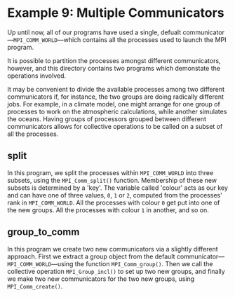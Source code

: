 Example 9: Multiple Communicators
=================================

Up until now, all of our programs have used a single, defualt
communicator—`MPI_COMM_WORLD`—which contains all the processes
used to launch the MPI program.

It is possible to partition the processes amongst different
communicators, however, and this directory contains two
programs which demonstate the operations involved.

It may be convenient to divide the available processes among
two different communicators if, for instance, the two groups
are doing radically different jobs.  For example, in a climate
model, one might arrange for one group of processes to work on
the atmospheric calculations, while another simulates the
oceans.  Having groups of processors grouped between different
communicators allows for collective operations to be called on
a subset of all the processes.

split
-----

In this program, we split the processes within `MPI_COMM_WORLD`
into three subsets, using the `MPI_Comm_split()` function.
Membership of these new subsets is determined by a 'key'.
The variable called 'colour' acts as our key and can have
one of three values, `0`, `1` or `2`, computed from the processes' 
rank in `MPI_COMM_WORLD`.  All the processes with colour `0`
get put into one of the new groups.  All the  processes with 
colour `1` in another, and so on.

group_to_comm
-------------

In this program we create two new communicators via a slightly
different approach.  First we extract a group object from the
default communicator—`MPI_COMM_WORLD`—using the function
`MPI_Comm_group()`.  Then we call the collective operation
`MPI_Group_incl()` to set up two new groups, and finally we
make two new communicators for the two new groups, using
`MPI_Comm_create()`.

